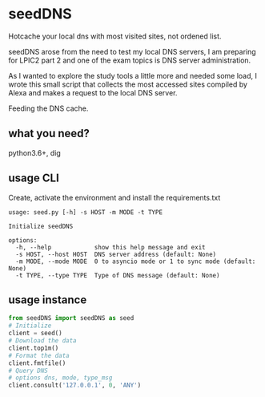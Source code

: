# seedDNS
Hotcache your local dns with most visited sites, not ordened list.

seedDNS arose from the need to test my local DNS servers, I am preparing for LPIC2 part 2 and one of the exam topics is DNS server administration.

As I wanted to explore the study tools a little more and needed some load, I wrote this small script that collects the most accessed sites compiled by Alexa and makes a request to the local DNS server.

Feeding the DNS cache.

## what you need?
python3.6+, dig

## usage CLI
Create, activate the environment and install the requirements.txt
```
usage: seed.py [-h] -s HOST -m MODE -t TYPE

Initialize seedDNS

options:
  -h, --help            show this help message and exit
  -s HOST, --host HOST  DNS server address (default: None)
  -m MODE, --mode MODE  0 to asyncio mode or 1 to sync mode (default: None)
  -t TYPE, --type TYPE  Type of DNS message (default: None) 
```

## usage instance
```python
from seedDNS import seedDNS as seed
# Initialize 
client = seed()
# Download the data
client.top1m()
# Format the data
client.fmtfile()
# Query DNS  
# options dns, mode, type_msg
client.consult('127.0.0.1', 0, 'ANY')

```


